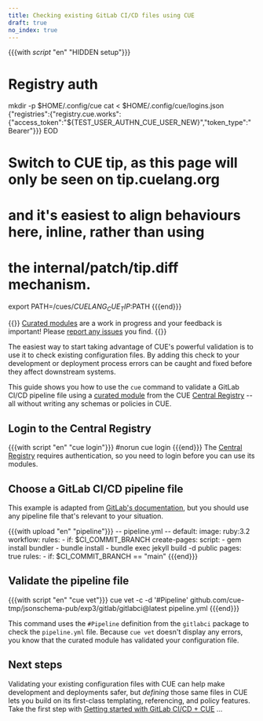 ```yaml
---
title: Checking existing GitLab CI/CD files using CUE
draft: true
no_index: true
---
```


{{{with _script_ "en" "HIDDEN setup"}}}
# Registry auth
mkdir -p $HOME/.config/cue
cat <<EOD > $HOME/.config/cue/logins.json
{"registries":{"registry.cue.works":{"access_token":"${TEST_USER_AUTHN_CUE_USER_NEW}","token_type":"Bearer"}}}
EOD

# Switch to CUE tip, as this page will only be seen on tip.cuelang.org
# and it's easiest to align behaviours here, inline, rather than using
# the internal/patch/tip.diff mechanism.
export PATH=/cues/$CUELANG_CUE_TIP:$PATH
{{{end}}}

{{<info>}}
[Curated modules]({{<relref"curated-modules-faq">}})
are a work in progress and your feedback is important!
Please [report any issues]({{<report-issue-url>}}) you find.
{{</info>}}

The easiest way to start taking advantage of CUE's powerful validation is to
use it to check existing configuration files.
By adding this check to your development or deployment process
errors can be caught and fixed before they affect downstream
systems.

This guide shows you how to use the `cue` command to validate a GitLab CI/CD
pipeline file using a
[curated module](https://cuelang.org/docs/draft/cldd/curated-modules-faq/) from the
CUE [Central Registry](https://registry.cue.works) -- all without writing any
schemas or policies in CUE.

## Login to the Central Registry

{{{with script "en" "cue login"}}}
#norun
cue login
{{{end}}}
The
[Central Registry](https://registry.cue.works)
requires authentication, so you need to login before you can use its modules.

## Choose a GitLab CI/CD pipeline file

This example is adapted from
[GitLab's documentation](https://docs.gitlab.com/user/project/pages/getting_started/pages_from_scratch/#deploy-specific-branches-to-a-pages-site),
but you should use any pipeline file that's relevant to your situation.

{{{with upload "en" "pipeline"}}}
-- pipeline.yml --
default:
  image: ruby:3.2
workflow:
  rules:
    - if: $CI_COMMIT_BRANCH
create-pages:
  script:
    - gem install bundler
    - bundle install
    - bundle exec jekyll build -d public
  pages: true
  rules:
    - if: $CI_COMMIT_BRANCH == "main"
{{{end}}}

## Validate the pipeline file

{{{with script "en" "cue vet"}}}
cue vet -c -d '#Pipeline' github.com/cue-tmp/jsonschema-pub/exp3/gitlab/gitlabci@latest pipeline.yml
{{{end}}}

This command uses the `#Pipeline` definition from the `gitlabci` package to
check the `pipeline.yml` file. Because `cue vet` doesn't display any errors,
you know that the curated module has validated your configuration file.

## Next steps

Validating your existing configuration files with CUE can help make development
and deployments safer, but *defining* those same files in CUE lets you build on
its first-class templating, referencing, and policy features. Take the first
step with
[Getting started with GitLab CI/CD + CUE]({{<relref"getting-started-with-gitlab-cicd-cue">}})
...
